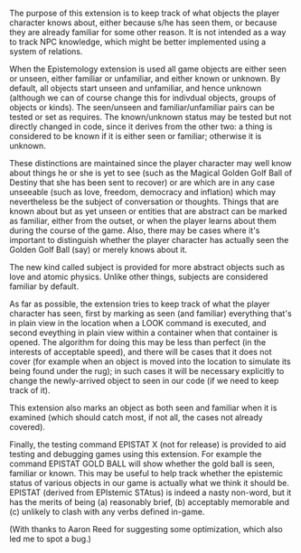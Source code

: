 The purpose of this extension is to keep track of what objects the player character knows about, either because s/he has seen them, or because they are already familiar for some other reason. It is not intended as a way to track NPC knowledge, which might be better implemented using a system of relations.

When the Epistemology extension is used all game objects are either seen or unseen, either familiar or unfamiliar, and either known or unknown. By default, all objects start unseen and unfamiliar, and hence unknown (although we can of course change this for indivdual objects, groups of objects or kinds). The seen/unseen and familiar/unfamiliar pairs can be tested or set as requires. The known/unknown status may be tested but not directly changed in code, since it derives from the other two: a thing is considered to be known if it is either seen or familiar; otherwise it is unknown.

These distinctions are maintained since the player character may well know about things he or she is yet to see (such as the Magical Golden Golf Ball of Destiny that she has been sent to recover) or are which are in any case unseeable (such as love, freedom, democracy and inflation) which may nevertheless be the subject of conversation or thoughts. Things that are known about but as yet unseen or entities that are abstract can be marked as familiar, either from the outset, or when the player learns about them during the course of the game. Also, there may be cases where it's important to distinguish whether the player character has actually seen the Golden Golf Ball (say) or merely knows about it.

The new kind called subject is provided for more abstract objects such as love and atomic physics. Unlike other things, subjects are considered familiar by default.

As far as possible, the extension tries to keep track of what the player character has seen, first by marking as seen (and familiar) everything that's in plain view in the location when a LOOK command is executed, and second eveything in plain view within a container when that container is opened. The algorithm for doing this may be less than perfect (in the interests of acceptable speed), and there will be cases that it does not cover (for example when an object is moved into the location to simulate its being found under the rug); in such cases it will be necessary explicitly to change the newly-arrived object to seen in our code (if we need to keep track of it).

This extension also marks an object as both seen and familiar when it is examined (which should catch most, if not all, the cases not already covered).

Finally, the testing command EPISTAT X (not for release) is provided to aid testing and debugging games using this extension. For example the command EPISTAT GOLD BALL will show whether the gold ball is seen, familiar or known. This may be useful to help track whether the epistemic status of various objects in our game is actually what we think it should be. EPISTAT (derived from EPIstemic STAtus) is indeed a nasty non-word, but it has the merits of being (a) reasonably brief, (b) acceptably memorable and (c) unlikely to clash with any verbs defined in-game.

(With thanks to Aaron Reed for suggesting some optimization, which also led me to spot a bug.)

